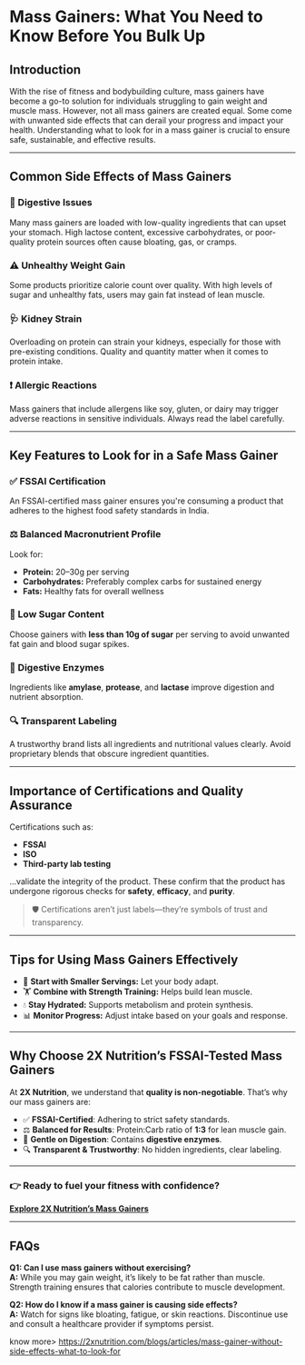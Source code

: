 # Mass Gainers: What You Need to Know Before You Bulk Up

## Introduction

With the rise of fitness and bodybuilding culture, mass gainers have become a go-to solution for individuals struggling to gain weight and muscle mass. However, not all mass gainers are created equal. Some come with unwanted side effects that can derail your progress and impact your health. Understanding what to look for in a mass gainer is crucial to ensure safe, sustainable, and effective results.

---

## Common Side Effects of Mass Gainers

### 🚫 Digestive Issues
Many mass gainers are loaded with low-quality ingredients that can upset your stomach. High lactose content, excessive carbohydrates, or poor-quality protein sources often cause bloating, gas, or cramps.

### ⚠️ Unhealthy Weight Gain
Some products prioritize calorie count over quality. With high levels of sugar and unhealthy fats, users may gain fat instead of lean muscle.

### 🩺 Kidney Strain
Overloading on protein can strain your kidneys, especially for those with pre-existing conditions. Quality and quantity matter when it comes to protein intake.

### ❗ Allergic Reactions
Mass gainers that include allergens like soy, gluten, or dairy may trigger adverse reactions in sensitive individuals. Always read the label carefully.

---

## Key Features to Look for in a Safe Mass Gainer

### ✅ FSSAI Certification
An FSSAI-certified mass gainer ensures you're consuming a product that adheres to the highest food safety standards in India.

### ⚖️ Balanced Macronutrient Profile
Look for:
- **Protein:** 20–30g per serving
- **Carbohydrates:** Preferably complex carbs for sustained energy
- **Fats:** Healthy fats for overall wellness

### 🚫 Low Sugar Content
Choose gainers with **less than 10g of sugar** per serving to avoid unwanted fat gain and blood sugar spikes.

### 🧪 Digestive Enzymes
Ingredients like **amylase**, **protease**, and **lactase** improve digestion and nutrient absorption.

### 🔍 Transparent Labeling
A trustworthy brand lists all ingredients and nutritional values clearly. Avoid proprietary blends that obscure ingredient quantities.

---

## Importance of Certifications and Quality Assurance

Certifications such as:

- **FSSAI**
- **ISO**
- **Third-party lab testing**

...validate the integrity of the product. These confirm that the product has undergone rigorous checks for **safety**, **efficacy**, and **purity**.

> 🛡️ Certifications aren’t just labels—they’re symbols of trust and transparency.

---

## Tips for Using Mass Gainers Effectively

- 🥄 **Start with Smaller Servings:** Let your body adapt.
- 🏋️ **Combine with Strength Training:** Helps build lean muscle.
- 💧 **Stay Hydrated:** Supports metabolism and protein synthesis.
- 📊 **Monitor Progress:** Adjust intake based on your goals and response.

---

## Why Choose 2X Nutrition’s FSSAI-Tested Mass Gainers

At **2X Nutrition**, we understand that **quality is non-negotiable**. That’s why our mass gainers are:

- ✅ **FSSAI-Certified**: Adhering to strict safety standards.
- ⚖️ **Balanced for Results**: Protein:Carb ratio of **1:3** for lean muscle gain.
- 🧬 **Gentle on Digestion**: Contains **digestive enzymes**.
- 🔍 **Transparent & Trustworthy**: No hidden ingredients, clear labeling.

---

### 👉 Ready to fuel your fitness with confidence?

[**Explore 2X Nutrition’s Mass Gainers**](#)

---

## FAQs

**Q1: Can I use mass gainers without exercising?**  
**A:** While you may gain weight, it’s likely to be fat rather than muscle. Strength training ensures that calories contribute to muscle development.

**Q2: How do I know if a mass gainer is causing side effects?**  
**A:** Watch for signs like bloating, fatigue, or skin reactions. Discontinue use and consult a healthcare provider if symptoms persist.

know more>
https://2xnutrition.com/blogs/articles/mass-gainer-without-side-effects-what-to-look-for
